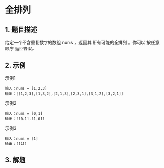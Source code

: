 # 全排列

## 1. 题目描述
给定一个不含重复数字的数组 nums ，返回其 所有可能的全排列 。你可以 按任意顺序 返回答案。

## 2. 示例
示例1
```
输入：nums = [1,2,3]
输出：[[1,2,3],[1,3,2],[2,1,3],[2,3,1],[3,1,2],[3,2,1]]
```

示例2
```
输入：nums = [0,1]
输出：[[0,1],[1,0]]
```

示例3
```
输入：nums = [1]
输出：[[1]]
```

## 3. 解题
